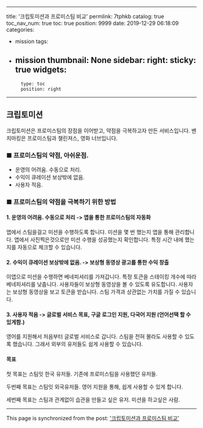 
---
title: '크립토미션과 프로미스팀 비교'
permlink: 7tphkb
catalog: true
toc_nav_num: true
toc: true
position: 9999
date: 2019-12-29 06:18:09
categories:
- mission
tags:
- mission
thumbnail: None
sidebar:
    right:
        sticky: true
widgets:
    -
        type: toc
        position: right
---


## 크립토미션

크립토미션은 프로미스팀의 장점을 이어받고, 약점을 극복하고자 만든 서비스입니다. 
벤치마킹은 프로미스팀과 챌린져스, 영화 너브입니다.

### ■ 프로미스팀의 약점, 아쉬운점.
* 운영의 어려움. 수동으로 처리.
* 수익이 큐레이션 보상밖에 없음.
* 사용자 적음.

###  ■ 프로미스팀의 약점을 극복하기 위한 방법

#### 1. 운영의 어려움. 수동으로 처리 -> 앱을 통한 프로미스팀의 자동화

앱에서 스팀을걸고 미션을 수행하도록 합니다.
미션을 몇 번 했는지 앱을 통해 관리합니다.
앱에서 사진찍은것으로만 미션 수행을 성공했는지 확인합니다.
특정 시간 내에 했는지를 자동으로 체크할 수 있습니다.

#### 2. 수익이 큐레이션 보상밖에 없음. -> 보상형 동영상 광고를 통한 수익 창출

이앱으로 미션을 수행하면 베네피셔리를 가져갑니다. 
특정 토큰을 스테이킹 개수에 따라 베네피셔리를 낮춥니다.
사용자들이 보상형 동영상을 볼 수 있도록 유도합니다. 
사용자는 보상형 동영상을 보고 토큰을 받습니다.
스팀 가격과 상관없는 가치를 가질 수 있습니다.


#### 3. 사용자 적음 -> 글로벌 서비스 목표, 구글 로그인 지원, 다국어 지원 (언어선택 할 수 있게함.)
영어를 지원해서 처음부터 글로벌 서비스로 갑니다. 
스팀을 전혀 몰라도 사용할 수 있도록 했습니다. 
그래서 외부의 유저들도 쉽게 사용할 수 있습니다.


#### 목표

첫 목표는 스팀잇 한국 유저들. 
기존에 프로미스팀을 사용했던 유저들.

두번째 목표는 스팀잇 외국유저들. 
영어 지원을 통해, 쉽게 사용할 수 있게 합니다.

세번째 목표는 스팀과 관계없이 습관을 만들고 싶은 유저. 
미션을 하고싶은 사람.


- - -

This page is synchronized from the post: ['크립토미션과 프로미스팀 비교'](https://steemit.com/@crypto.mission/7tphkb)
